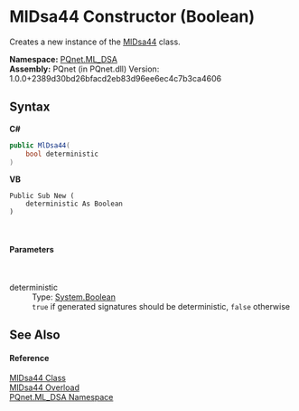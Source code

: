 # MlDsa44 Constructor (Boolean)
 

Creates a new instance of the <a href="6ced723b-94b9-cefc-3c4e-51e99bd94fb4.md">MlDsa44</a> class.

**Namespace:**&nbsp;<a href="098c2ae7-a283-47c8-9739-d51bf939ff87.md">PQnet.ML_DSA</a><br />**Assembly:**&nbsp;PQnet (in PQnet.dll) Version: 1.0.0+2389d30bd26bfacd2eb83d96ee6ec4c7b3ca4606

## Syntax

**C#**<br />
``` C#
public MlDsa44(
	bool deterministic
)
```

**VB**<br />
``` VB
Public Sub New ( 
	deterministic As Boolean
)
```

<br />

#### Parameters
&nbsp;<dl><dt>deterministic</dt><dd>Type: <a href="https://docs.microsoft.com/dotnet/api/system.boolean" target="_blank" rel="noopener noreferrer">System.Boolean</a><br />`true` if generated signatures should be deterministic, `false` otherwise</dd></dl>

## See Also


#### Reference
<a href="6ced723b-94b9-cefc-3c4e-51e99bd94fb4.md">MlDsa44 Class</a><br /><a href="0c307309-5395-d9bf-53e2-b34af7247a6b.md">MlDsa44 Overload</a><br /><a href="098c2ae7-a283-47c8-9739-d51bf939ff87.md">PQnet.ML_DSA Namespace</a><br />
